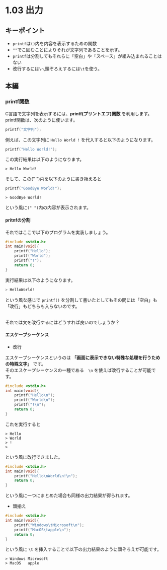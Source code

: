 1.03 出力
===

## キーポイント
- `printf`は`()`内を内容を表示するための関数
- `""`でこ囲むことによりそれが文字列であることを示す。
- `printf`は分割してもそれらに「空白」や「スペース」が組み込まれることはない
- 改行するには`\n`,頭ぞろえするには`\t`を使う。
## 本編
### printf関数
C言語で文字列を表示するには、**printf(プリントエフ)関数** を利用します。<br>
printf関数は、次のように使います。
```c
printf("文字列");
```
例えば、この文字列に `Hello World !` を代入すると以下のようになります。
```c
printf("Hello World!");
```
この実行結果は以下のようになります。
```
> Hello World!
```

そして、この(" ")内を以下のように書き換えると

```c
printf("GoodBye World!");
```

```
> GoodBye World!
```

という風に`(" ")`内の内容が表示されます。

#### pritnfの分割
それではここで以下のプログラムを実装しましょう。
```c
#include <stdio.h>
int main(void){
    printf("Hello");
    printf("World");
    printf("!");
    return 0;
}
```
実行結果は以下のようになります。
```c
> HelloWorld!
```
という風な感じで `printf()` を分割して書いたとしてもその間には「空白」も「改行」もどちらも入らないのです。<br><br>

それでは文を改行するにはどうすれば良いのでしょうか？

#### エスケープシーケンス
- 改行


エスケープシーケンスというのは **「画面に表示できない特殊な処理を行うための特殊文字」** です。<br>
そのエスケープシーケンスの一種である　`\n` を使えば改行することが可能です。

```c
#include <stdio.h>
int main(void){
    printf("Hello\n");
    printf("World\n");
    printf("!\n");
    return 0;
}
```

これを実行すると

```
> Hello
> World
> !
>
```

という風に改行できました。
```c
#include <stdio.h>
int main(void){
    printf("Hello\nWorld\n!\n");
    return 0;
}
```
という風に一つにまとめた場合も同様の出力結果が得られます。

- 頭揃え


```c
#include <stdio.h>
int main(void){
    printf("Windows\tMicrosoft\n");
    printf("MacOS\tapple\n");
    return 0;
}
```
という風に `\t` を挿入することで以下の出力結果のように頭ぞろえが可能です。
```
> Windows Microsoft
> MacOS   apple
```
